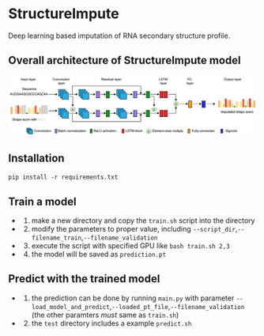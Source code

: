 # StructureImpute
Deep learning based imputation of RNA secondary structure profile.

## Overall architecture of StructureImpute model

![](/StructureImpute_framework.png)

## Installation

```
pip install -r requirements.txt
```


## Train a model

* 1. make a new directory and copy the `train.sh` script into the directory
* 2. modify the parameters to proper value, including `--script_dir`,`--filename_train`,`--filename_validation`
* 3. execute the script with specified GPU like `bash train.sh 2,3`
* 4. the model will be saved as `prediction.pt`

## Predict with the trained model

* 1. the prediction can be done by running `main.py` with parameter `--load_model_and_predict`,`--loaded_pt_file`,`--filename_validation` (the other paramters *must* same as `train.sh`)
* 2. the `test` directory includes a example `predict.sh`

